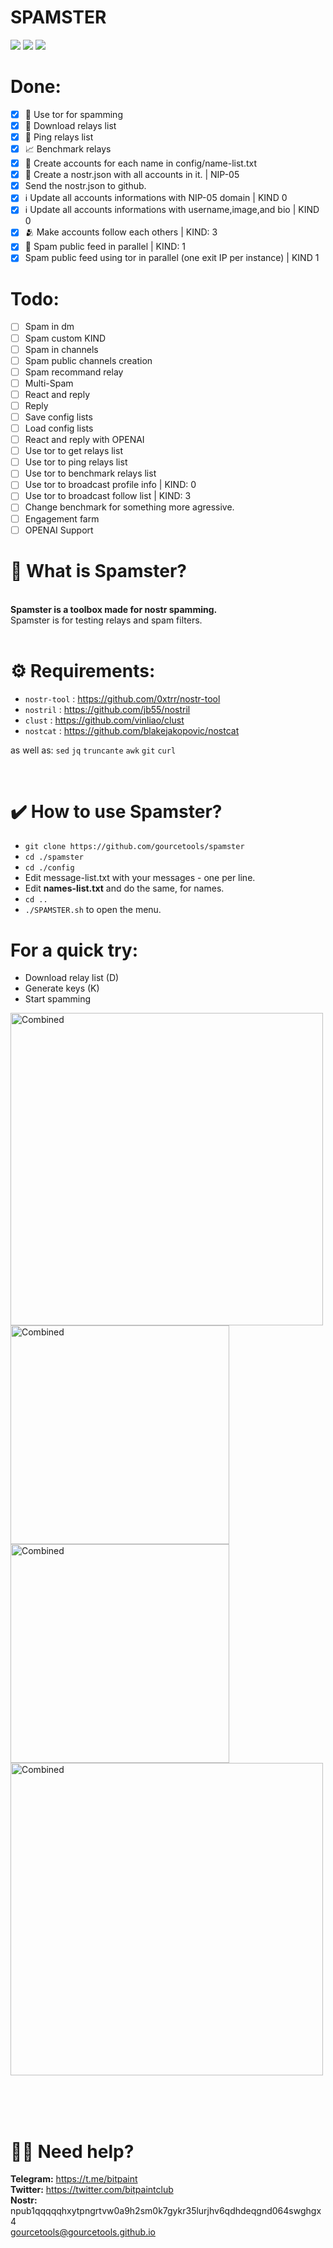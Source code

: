 # <b>SPAMSTER</b><br>
<img src="https://img.shields.io/badge/Tested%20under-Ubuntu%2022.04.1%20LTS-orange"> <img src="https://img.shields.io/badge/Tested%20under-W10%20Pro%20WSL%20Ubuntu%2022.04.1%20LTS-blue"> <img src="https://img.shields.io/badge/License-MIT-orange.svg">

# Done:
- [x] 🧅 Use tor for spamming 
- [x] 📡 Download relays list
- [x] 🏓 Ping relays list 
- [x] 📈 Benchmark relays
- [x] 🔑 Create accounts for each name in config/name-list.txt 
- [x] 📁 Create a nostr.json with all accounts in it. | NIP-05
- [x] Send the nostr.json to github.
- [x] ℹ️ Update all accounts informations with NIP-05 domain | KIND 0
- [x] ℹ️ Update all accounts informations with username,image,and bio | KIND 0
- [x] 🫂 Make accounts follow each others | KIND: 3
- [x] 📢 Spam public feed in parallel | KIND: 1 
- [x] Spam public feed using tor in parallel (one exit IP per instance) | KIND 1 

# Todo:
- [ ] Spam in dm
- [ ] Spam custom KIND
- [ ] Spam in channels
- [ ] Spam public channels creation 
- [ ] Spam recommand relay 
- [ ] Multi-Spam
- [ ] React and reply
- [ ] Reply
- [ ] Save config lists 
- [ ] Load config lists 
- [ ] React and reply with OPENAI
- [ ] Use tor to get relays list
- [ ] Use tor to ping relays list
- [ ] Use tor to benchmark relays list
- [ ] Use tor to broadcast profile info  | KIND: 0
- [ ] Use tor to broadcast follow list  | KIND: 3
- [ ] Change benchmark for something more agressive.
- [ ] Engagement farm
- [ ] OPENAI Support

# <b>🍩 What is Spamster?</b><br>
<br>
<b>Spamster is a toolbox made for nostr spamming.</b><br>
Spamster is for testing relays and spam filters.<br>
<br>

# <b>⚙️ Requirements:</b><br>

- `nostr-tool` : https://github.com/0xtrr/nostr-tool
- `nostril` : https://github.com/jb55/nostril
- `clust` : https://github.com/vinliao/clust
- `nostcat` : https://github.com/blakejakopovic/nostcat

as well as: 
`sed` `jq` `truncante` `awk` `git` `curl`


<br>

# <b>✔️ How to use Spamster?</b><br>

- `git clone https://github.com/gourcetools/spamster`
- `cd ./spamster`
- `cd ./config`
- Edit </b>message-list.txt</b> with your messages - one per line.<br>
- Edit <b>names-list.txt</b> and do the same, for names. <br>
- `cd ..`
- `./SPAMSTER.sh` to open the menu. 

# For a quick try:<br>
- Download relay list (D)
- Generate keys (K)
- Start spamming




 <img src="https://user-images.githubusercontent.com/120996278/217402497-30ca7627-f0be-44bf-aff9-f990977743b1.png" alt="Combined" width="500px">  <br>
 <img src="https://user-images.githubusercontent.com/120996278/216779746-7a46dade-7625-4d97-b61b-e0ac1473786a.png" alt="Combined" width="350px">
 <img src="https://user-images.githubusercontent.com/120996278/216779776-3a5fa1a5-421f-43a6-8359-0ef904bfd701.png" alt="Combined" width="350px"> <br>
 <img src="https://user-images.githubusercontent.com/120996278/217404959-b4d81910-6f8b-404c-a0e2-f5519bdcc391.png" alt="Combined" width="500px"> <br> 







<br> <br>
<br>
# 🙋‍♂️ Need help? <br> 
 <b>Telegram:</b> https://t.me/bitpaint<br>
<b>Twitter:</b> https://twitter.com/bitpaintclub<br>
<b>Nostr:</b><br>
npub1qqqqqhxytpngrtvw0a9h2sm0k7gykr35lurjhv6qdhdeqgnd064swghgx4<br>
gourcetools@gourcetools.github.io



